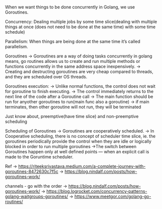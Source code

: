 When we want things to be done concurrently in Golang, we use Goroutines.

Concurrency: 
        Dealing multiple jobs by some time slice(dealing with multiple things at once (does not need to be done at the same time) with some time schedule)

Parallelism:
         When things are being done at the same time it’s called parallelism.

Goroutines
       -> Goroutines are a way of doing tasks concurrently in golang means, go routines allows us to create and run multiple methods or functions concurrently in the same address space inexpensively. 
       -> Creating and destructing goroutines are very cheap compared to threads, and they are scheduled over OS threads.

Goroutines execution:
        -> Unlike normal functions, the control does not wait for goroutine to finish executing.
        -> The control immediately returns to the next line of the code after a Goroutine call
        -> The main function should be run for anyother goroutines to run(main func also a goroutine)
        -> if main terminates, then other goroutine will not run, they will be terminated

Just know about, preemptive(have time slice) and non-preemptive scheduling

Scheduling of Goroutines
        -> Goroutines are cooperatively scheduled. 
        -> In Cooperative scheduling, there is no concept of scheduler time slice, ie. the goroutines periodically provide the control when they are idle or logically blocked in order to run multiple goroutines
        ->The switch between Goroutines happen only at well defined points — when an explicit call is made to the Goruntime scheduler. 


Ref 
        -> https://riteeksrivastava.medium.com/a-complete-journey-with-goroutines-8472630c7f5c
        -> https://blog.nindalf.com/posts/how-goroutines-work/

channels - go with the order
        -> https://blog.nindalf.com/posts/how-goroutines-work/
        -> https://blog.logrocket.com/concurrency-patterns-golang-waitgroups-goroutines/
        -> https://www.meetgor.com/golang-go-routines/